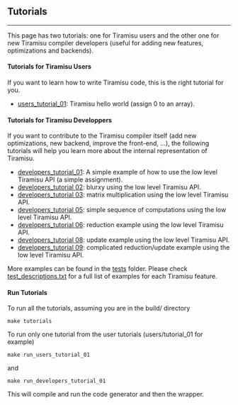 ## Tutorials
--------------

This page has two tutorials: one for Tiramisu users and the other one for new Tiramisu compiler developers (useful for adding new features, optimizations and backends).

#### Tutorials for Tiramisu Users
If you want to learn how to write Tiramisu code, this is the right tutorial
for you.

- [users_tutorial_01](tutorials/users/tutorial_01/tutorial_01.cpp): Tiramisu hello world (assign 0 to an array).


#### Tutorials for Tiramisu Developpers

If you want to contribute to the Tiramisu compiler itself (add new
optimizations, new backend, improve the front-end, ...), the following
tutorials will help you learn more about the internal representation
of Tiramisu.

- [developers_tutorial_01](tutorials/developers/tutorial_01/tutorial_01.cpp): A simple example of how to use the low level Tiramisu API (a simple assignment).
- [developers_tutorial 02](tutorials/developers/tutorial_02/tutorial_02.cpp): blurxy using the low level Tiramisu API.
- [developers_tutorial 03](tutorials/developers/tutorial_03/tutorial_03.cpp): matrix multiplication using the low level Tiramisu API.
- [developers_tutorial 05](tutorials/developers/tutorial_05/tutorial_05.cpp): simple sequence of computations using the low level Tiramisu API.
- [developers_tutorial 06](tutorials/developers/tutorial_06/tutorial_06.cpp): reduction example using the low level Tiramisu API.
- [developers_tutorial 08](tutorials/developers/tutorial_08/tutorial_08.cpp): update example using the low level Tiramisu API.
- [developers_tutorial 09](tutorials/developers/tutorial_09/tutorial_09.cpp): complicated reduction/update example using the low level Tiramisu API.

More examples can be found in the [tests](tests/) folder. Please check [test_descriptions.txt](tests/test_descriptions.txt) for a full list of examples for each Tiramisu feature.

#### Run Tutorials

To run all the tutorials, assuming you are in the build/ directory

    make tutorials
    
To run only one tutorial from the user tutorials (users/tutorial_01 for example)

    make run_users_tutorial_01

and

    make run_developers_tutorial_01
    
This will compile and run the code generator and then the wrapper.

